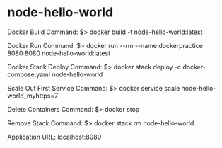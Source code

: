 # node-hello-world
Docker Build Command: 
    $> docker build -t node-hello-world:latest

Docker Run Command:
    $> docker run --rm --name dockerpractice 8080:8080 node-hello-world:latest

Docker Stack Deploy Command:
    $> docker stack deploy -c docker-compose.yaml node-hello-world 

Scale Out First Service Command:
   $> docker service scale node-hello-world_myhttps=7

Delete Containers Command:
   $> docker stop <Container-id>

Remove Stack Command: 
   $> docker stack rm node-hello-world

Application URL:
    localhost:8080
